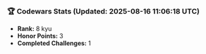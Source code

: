 ### 🏆 Codewars Stats (Updated: 2025-08-16 11:06:18 UTC)

- **Rank:** 8 kyu
- **Honor Points:** 3
- **Completed Challenges:** 1
